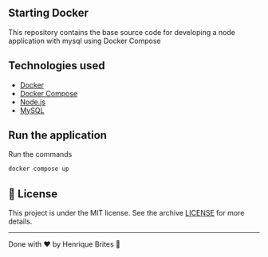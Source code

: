 ## Starting Docker

This repository contains the base source code for developing a node application with mysql using Docker Compose

## Technologies used

- [Docker](https://www.docker.com/)
- [Docker Compose](https://docs.docker.com/compose/)
- [Node.js](https://nodejs.org/en/)
- [MySQL](https://www.mysql.com/)

## Run the application

Run the commands

```bash
docker compose up
```

## :memo: License

This project is under the MIT license. See the archive [LICENSE](LICENSE) for more details.

---

Done with ❤️ by Henrique Brites :wave:
